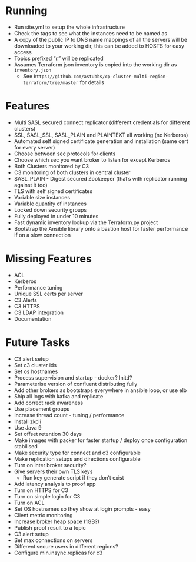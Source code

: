 
# Running

- Run site.yml to setup the whole infrastructure
- Check the tags to see what the instances need to be named as
- A copy of the public IP to DNS name mappings of all the servers will be downloaded to your working dir, this can be added to HOSTS for easy access
- Topics prefixed “r.” will be replicated
- Assumes Terraform json inventory is copied into the working dir as `inventory.json`
  - See `https://github.com/astubbs/cp-cluster-multi-region-terraform/tree/master` for details

# Features
- Multi SASL secured connect replicator (different credentials for different clusters)
- SSL, SASL_SSL, SASL_PLAIN and PLAINTEXT all working (no Kerberos)
- Automated self signed certificate generation and installation (same cert for every server)
- Choose between sec protocols for clients
- Choose which sec you want broker to listen for except Kerberos 
- Both Clusters monitored by C3
- C3 monitoring of both clusters in central cluster
- SASL_PLAIN - Digest secured Zookeeper (that’s with replicator running against it too)
- TLS with self signed certificates
- Variable size instances
- Variable quantity of instances
- Locked down security groups
- Fully deployed in under 10 minutes
- Fast dynamic inventory lookup via the Terraform.py project
- Bootstrap the Ansible library onto a bastion host for faster performance if on a slow connection

# Missing Features
- ACL
- Kerberos
- Performance tuning
- Unique SSL certs per server
- C3 Alerts
- C3 HTTPS
- C3 LDAP integration
- Documentation

# Future Tasks
- C3 alert setup
- Set c3 cluster ids
- Set os hostnames
- Process supervision and startup - docker? Initd?
- Parameterise version of confluent distributing fully
- Add other brokers as bootstraps everywhere in ansible loop, or use elb
- Ship all logs with kafka and replicate
- Add correct rack awareness
- Use placement groups
- Increase thread count - tuning / performance
- Install zkcli
- Use Java 9
- Set offset retention 30 days
- Make images with packer for faster startup / deploy once configuration stabilised
- Make security type for connect and c3 configurable
- Make replication setups and directions configurable 
- Turn on inter broker security?
- Give servers their own TLS keys
  - Run key generate script if they don’t exist
- Add latency analysis to proof app
- Turn on HTTPS for C3
- Turn on simple login for C3
- Turn on ACL
- Set OS hostnames so they show at login prompts - easy
- Client metric monitoring
- Increase broker heap space (1GB?)
- Publish proof result to a topic
- C3 alert setup
- Set max connections on servers
- Different secure users in different regions?
- Configure min.insync.replicas for c3

